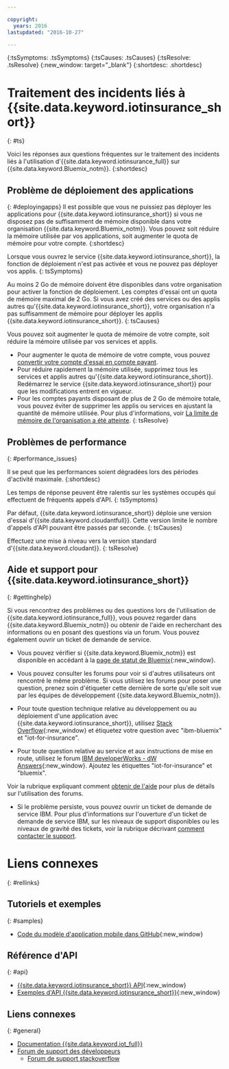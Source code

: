 ```yaml
---

copyright:
  years: 2016
lastupdated: "2016-10-27"

---
```

<!-- Common attributes used in the template are defined as follows: -->
{:tsSymptoms: .tsSymptoms}
{:tsCauses: .tsCauses}
{:tsResolve: .tsResolve}
{:new_window: target="\_blank"}
{:shortdesc: .shortdesc}

# Traitement des incidents liés à {{site.data.keyword.iotinsurance_short}}
{: #ts}

Voici les réponses aux questions fréquentes sur le traitement des incidents liés à l'utilisation d'{{site.data.keyword.iotinsurance_full}} sur {{site.data.keyword.Bluemix_notm}}.
{:shortdesc}

## Problème de déploiement des applications
{: #deployingapps}
Il est possible que vous ne puissiez pas déployer les applications pour {{site.data.keyword.iotinsurance_short}} si vous ne disposez pas de suffisamment de mémoire disponible dans votre organisation {{site.data.keyword.Bluemix_notm}}. Vous pouvez soit réduire la mémoire utilisée par vos applications, soit augmenter le quota de mémoire pour votre compte.
{:shortdesc}

Lorsque vous ouvrez le service {{site.data.keyword.iotinsurance_short}}, la fonction de déploiement n'est pas activée et vous ne pouvez pas déployer vos applis.
{: tsSymptoms}

Au moins 2 Go de mémoire doivent être disponibles dans votre organisation pour activer la fonction de déploiement. Les comptes d'essai ont un quota de mémoire maximal de 2 Go. Si vous avez créé des services ou des applis autres qu'{{site.data.keyword.iotinsurance_short}}, votre organisation n'a pas suffisamment de mémoire pour déployer les applis {{site.data.keyword.iotinsurance_short}}.
{: tsCauses}

Vous pouvez soit augmenter le quota de mémoire de votre compte, soit réduire la mémoire utilisée par vos services et applis.
- Pour augmenter le quota de mémoire de votre compte, vous pouvez [convertir votre compte d'essai en compte payant](https://console.ng.bluemix.net/docs/pricing/index.html#pay-accounts).
- Pour réduire rapidement la mémoire utilisée, supprimez tous les services et applis autres qu'{{site.data.keyword.iotinsurance_short}}. Redémarrez le service {{site.data.keyword.iotinsurance_short}} pour que les modifications entrent en vigueur.
- Pour les comptes payants disposant de plus de 2 Go de mémoire totale, vous pouvez éviter de supprimer les applis ou services en ajustant la quantité de mémoire utilisée. Pour plus d'informations, voir [La limite de mémoire de l'organisation a été atteinte](https://console.ng.bluemix.net/docs/troubleshoot/ts_apps.html#ts_outofmemory).
{: tsResolve}

## Problèmes de performance
{: #performance_issues}

Il se peut que les performances soient dégradées lors des périodes d'activité maximale.
{:shortdesc}

Les temps de réponse peuvent être ralentis sur les systèmes occupés qui effectuent de fréquents appels d'API.
{: tsSymptoms}

Par défaut, {{site.data.keyword.iotinsurance_short}} déploie une version d'essai d'{{site.data.keyword.cloudantfull}}. Cette version limite le nombre d'appels d'API pouvant être passés par seconde.
{: tsCauses}

Effectuez une mise à niveau vers la version standard d'{{site.data.keyword.cloudant}}.
{: tsResolve}

## Aide et support pour {{site.data.keyword.iotinsurance_short}}
{: #gettinghelp}

Si vous rencontrez des problèmes ou des questions lors de l'utilisation de {{site.data.keyword.iotinsurance_full}}, vous pouvez regarder dans {{site.data.keyword.Bluemix_notm}} ou obtenir de l'aide en recherchant des informations ou en posant des questions via un forum. Vous pouvez également ouvrir un ticket de demande de service. 

* Vous pouvez vérifier si {{site.data.keyword.Bluemix_notm}} est disponible en accédant à la [page de statut de Bluemix](https://developer.ibm.com/bluemix/support/#status){:new_window}.

* Vous pouvez consulter les forums pour voir si d'autres utilisateurs ont rencontré le même problème. Si vous utilisez les forums pour poser une question, prenez soin d'étiqueter cette dernière de sorte qu'elle soit vue par les équipes de développement {{site.data.keyword.Bluemix_notm}}.
  <!--Insert the appropriate Stack Overflow tag for your service for <service_keyword> in URL and text below:  -->
* Pour toute question technique relative au développement ou au déploiement d'une application avec {{site.data.keyword.iotinsurance_short}}, utilisez [Stack Overflow](http://stackoverflow.com/search?q=iot-insurance+ibm-bluemix){:new_window} et étiquetez votre question avec "ibm-bluemix" et "iot-for-insurance".
<!--Insert the appropriate dW Answers tag for your service for <service_keyword> in URL below:  -->
* Pour toute question relative au service et aux instructions de mise en route, utilisez le forum [IBM developerWorks - dW Answers](https://developer.ibm.com/answers/topics/iot-insurance/?smartspace=bluemix){:new_window}. Ajoutez les étiquettes "iot-for-insurance" et "bluemix". 

Voir la rubrique expliquant comment [obtenir de l'aide](https://www.{DomainName}/docs/support/index.html#getting-help) pour plus de détails sur l'utilisation des forums.

* Si le problème persiste, vous pouvez ouvrir un ticket de demande de service IBM. Pour plus d'informations sur l'ouverture d'un ticket de demande de service IBM, sur les niveaux de support disponibles ou les niveaux de gravité des tickets, voir la rubrique décrivant [comment contacter le support](https://www.{DomainName}/docs/support/index.html#contacting-support).


# Liens connexes
{: #rellinks}

## Tutoriels et exemples
{: #samples}
* [Code du modèle d'application mobile dans GitHub](https://github.com/ibm-watson-iot/ioti-mobile){:new_window}

## Référence d'API
{: #api}
* [{{site.data.keyword.iotinsurance_short}} API](https://iot4i-api-docs.mybluemix.net/){:new_window}
* [Exemples d'API {{site.data.keyword.iotinsurance_short}}](https://github.com/IBM-Bluemix/iot4i-api-examples-nodejs/#iot-for-insurance-api-examples){:new_window}

## Liens connexes
{: #general}
* [Documentation {{site.data.keyword.iot_full}}](https://console.ng.bluemix.net/docs/services/IoT/index.html)
* [Forum
de support des développeurs](https://developer.ibm.com/answers/search.html?f=&type=question&redirect=search%2Fsearch&sort=relevance&q=%2B[iot]%20%2B[bluemix])
  * [Forum de support stackoverflow](http://stackoverflow.com/questions/tagged/ibm-bluemix)
